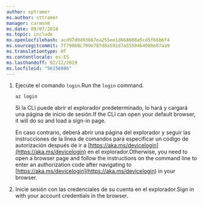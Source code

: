 ```yaml
---
author: sptramer
ms.author: sttramer
manager: carmonm
ms.date: 09/07/2018
ms.topic: include
ms.openlocfilehash: acd97d0493b67ea255ee1d668608a5cd5f66b6f4
ms.sourcegitcommit: 7f79860c799e78fd8a591d7a5550464080e07aa9
ms.translationtype: HT
ms.contentlocale: es-ES
ms.lasthandoff: 02/12/2019
ms.locfileid: "56158886"
---
```

1. <span data-ttu-id="1f4a0-101">Ejecute el comando `login`.</span><span class="sxs-lookup"><span data-stu-id="1f4a0-101">Run the `login` command.</span></span>

    ```azurecli-interactive
    az login
    ```

    <span data-ttu-id="1f4a0-102">Si la CLI puede abrir el explorador predeterminado, lo hará y cargará una página de inicio de sesión.</span><span class="sxs-lookup"><span data-stu-id="1f4a0-102">If the CLI can open your default browser, it will do so and load a sign-in page.</span></span>

    <span data-ttu-id="1f4a0-103">En caso contrario, deberá abrir una página del explorador y seguir las instrucciones de la línea de comandos para especificar un código de autorización después de ir a [https://aka.ms/devicelogin](https://aka.ms/devicelogin) en el explorador.</span><span class="sxs-lookup"><span data-stu-id="1f4a0-103">Otherwise, you need to open a browser page and follow the instructions on the command line to enter an  authorization code after navigating to [https://aka.ms/devicelogin](https://aka.ms/devicelogin) in your browser.</span></span>

2. <span data-ttu-id="1f4a0-104">Inicie sesión con las credenciales de su cuenta en el explorador.</span><span class="sxs-lookup"><span data-stu-id="1f4a0-104">Sign in with your account credentials in the browser.</span></span>
